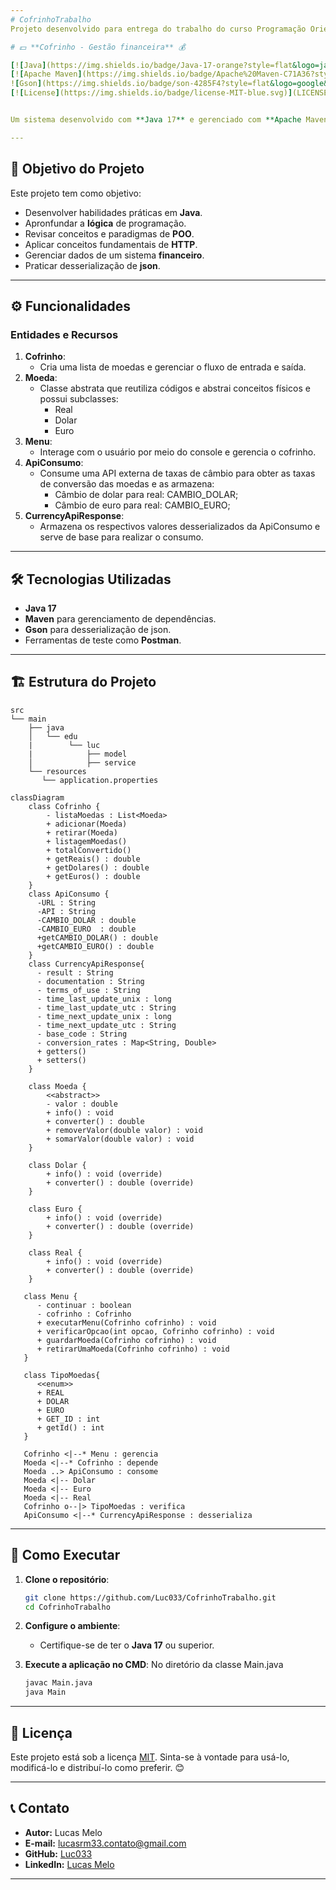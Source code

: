 ```yaml
---
# CofrinhoTrabalho
Projeto desenvolvido para entrega do trabalho do curso Programação Orientada a Objetos de minha graduação.

# 💵 **Cofrinho - Gestão financeira** 💰

[![Java](https://img.shields.io/badge/Java-17-orange?style=flat&logo=java)](https://www.oracle.com/java/technologies/javase-downloads.html)
[![Apache Maven](https://img.shields.io/badge/Apache%20Maven-C71A36?style=flat&logo=Apache%20Maven&logoColor=white)](https://maven.apache.org)
![Gson](https://img.shields.io/badge/son-4285F4?style=flat&logo=google&logoColor=white)
[![License](https://img.shields.io/badge/license-MIT-blue.svg)](LICENSE)


Um sistema desenvolvido com **Java 17** e gerenciado com **Apache Maven** que interage com o usuário por meio do terminal e fazendo o controle financeiro de entrada/saída de moedas e sua conversão em real. O projeto foi incrementado com consumo de api para conversão monetário fazendo uso da dependência **Gson**.

---
```


## 🎯 **Objetivo do Projeto**

Este projeto tem como objetivo:
- Desenvolver habilidades práticas em **Java**.
- Apronfundar a **lógica** de programação.
- Revisar conceitos e paradigmas de **POO**.
- Aplicar conceitos fundamentais de **HTTP**.
- Gerenciar dados de um sistema **financeiro**.
- Praticar desserialização de **json**.

---

## ⚙️ **Funcionalidades**

### **Entidades e Recursos**
1. **Cofrinho**:
   - Cria uma lista de moedas e gerenciar o fluxo de entrada e saída.
2. **Moeda**:
   - Classe abstrata que reutiliza códigos e abstrai conceitos físicos e possui subclasses:
     - Real
     - Dolar
     - Euro
3. **Menu**:
   - Interage com o usuário por meio do console e gerencia o cofrinho.
4. **ApiConsumo**:
   - Consume uma API externa de taxas de câmbio para obter as taxas de conversão das moedas e as armazena:
     - Câmbio de dolar para real: CAMBIO_DOLAR;
     - Câmbio de euro para real: CAMBIO_EURO;
5. **CurrencyApiResponse**:
   - Armazena os respectivos valores desserializados da ApiConsumo e serve de base para realizar o consumo.
     

---

## 🛠️ **Tecnologias Utilizadas**

- **Java 17**  
- **Maven** para gerenciamento de dependências.
- **Gson** para desserialização de json.
- Ferramentas de teste como **Postman**.

---

## 🏗️ **Estrutura do Projeto**

```plaintext
src
└── main
    ├── java
    │   └── edu
    |        └── luc
    |            ├── model 
    │            ├── service
    └── resources
       └── application.properties
```
```mermaid
classDiagram
    class Cofrinho {
        - listaMoedas : List<Moeda>
        + adicionar(Moeda)
        + retirar(Moeda)
        + listagemMoedas()
        + totalConvertido()
        + getReais() : double
        + getDolares() : double
        + getEuros() : double
    }
    class ApiConsumo {
      -URL : String
      -API : String
      -CAMBIO_DOLAR : double 
      -CAMBIO_EURO  : double
      +getCAMBIO_DOLAR() : double
      +getCAMBIO_EURO() : double
    }
    class CurrencyApiResponse{
      - result : String
      - documentation : String
      - terms_of_use : String 
      - time_last_update_unix : long
      - time_last_update_utc : String
      - time_next_update_unix : long
      - time_next_update_utc : String
      - base_code : String
      - conversion_rates : Map<String, Double>
      + getters()
      + setters()
    }

    class Moeda {
        <<abstract>>
        - valor : double
        + info() : void
        + converter() : double
        + removerValor(double valor) : void
        + somarValor(double valor) : void
    }

    class Dolar {
        + info() : void (override)
        + converter() : double (override)
    }

    class Euro {
        + info() : void (override)
        + converter() : double (override)
    }

    class Real {
        + info() : void (override)
        + converter() : double (override)
    }

   class Menu {
      - continuar : boolean
      - cofrinho : Cofrinho
      + executarMenu(Cofrinho cofrinho) : void
      + verificarOpcao(int opcao, Cofrinho cofrinho) : void
      + guardarMoeda(Cofrinho cofrinho) : void
      + retirarUmaMoeda(Cofrinho cofrinho) : void
   }

   class TipoMoedas{
      <<enum>>
      + REAL
      + DOLAR
      + EURO
      + GET_ID : int
      + getId() : int
   }
   
   Cofrinho <|--* Menu : gerencia
   Moeda <|--* Cofrinho : depende
   Moeda ..> ApiConsumo : consome
   Moeda <|-- Dolar
   Moeda <|-- Euro
   Moeda <|-- Real
   Cofrinho o--|> TipoMoedas : verifica
   ApiConsumo <|--* CurrencyApiResponse : desserializa
```

---

## 🚀 **Como Executar**

1. **Clone o repositório**:
   ```bash
   git clone https://github.com/Luc033/CofrinhoTrabalho.git
   cd CofrinhoTrabalho
   ```

2. **Configure o ambiente**:
   - Certifique-se de ter o **Java 17** ou superior.

3. **Execute a aplicação no CMD**:
   No diretório da classe Main.java
   ```bash
   javac Main.java
   java Main
   ```
---

## 📝 **Licença**

Este projeto está sob a licença [MIT](LICENSE). Sinta-se à vontade para usá-lo, modificá-lo e distribuí-lo como preferir. 😊

---

## 📞 **Contato**

- **Autor:** Lucas Melo  
- **E-mail:** lucasrm33.contato@gmail.com
- **GitHub:** [Luc033](https://github.com/Luc033)  
- **LinkedIn:** [Lucas Melo](https://linkedin.com/in/lucas-melo-dev)

---

